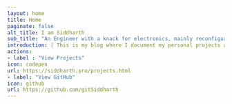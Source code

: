 ```yaml
---
layout: home
title: Home
paginate: false
alt_title: I am Siddharth
sub_title: "An Engineer with a knack for electronics, mainly reconfigurable hardware"
introduction: | This is my blog where I document my personal projects and other technical know-hows.
actions:  
- label : "View Projects"
icon: codepen
url: https://siddharth.pro/projects.html
- label: "View GitHub"  
icon: github
url: https://github.com/gitSiddharth
---
```


